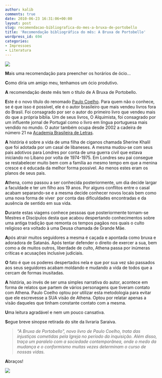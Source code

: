 ```yaml
---
author: kalib
comments: true
date: 2010-06-23 16:31:06+00:00
layout: post
slug: recomendacao-bibliografica-do-mes-a-bruxa-de-portobello
title: 'Recomendação bibliográfica do mês: A Bruxa de Portobello'
wordpress_id: 694
categories:
- Impressoes
- Literatura
---
```


[![](http://marcelocavalcante.net/portal/imgs/bruxaportobello.jpg)](http://marcelocavalcante.net/portal/imgs/bruxaportobello.jpg)


**M**ais uma recomendação para preencher os horários de ócio...

**C**omo diria um amigo meu, tenhamos um ócio produtivo.

**A** recomendação deste mês tem o título de A Bruxa de Portobello.

**E**ste é o novo título do renomado [Paulo Coelho](http://pt.wikipedia.org/wiki/Paulo_Coelho). Para quem não o conhece, se é que isso é possível, ele é o autor brasileiro que mais vendeu livros fora do Brasil. Foi consagrado por ser o autor do primeiro livro que vendeu mais do que a própria bíblia. Um de seus livros, O Alquimista, foi consagrado por um influente jornal de Portugal como o livro em língua portuguesa mais vendido no mundo. O autor também ocupa desde 2002 a cadeira de número 21 na [Academia Brasileira de Letras](http://pt.wikipedia.org/wiki/Academia_Brasileira_de_Letras).

**A** história é sobre a vida de uma filha de ciganos chamada Sherine Khalil que foi adotada por um casal de libaneses. A mesma mudou-se com seus pais adotivos para Londres por conta de uma guerra civil que estava iniciando no Líbano por volta de 1974-1975. Em Londres seu pai consegue se restabelecer muito bem com a família ao mesmo tempo em que a menina cresce e é educada da melhor forma possível. Ao menos estes eram os planos de seus pais.

**A**thena, como passou a ser conhecida posteriormente, um dia decide largar a faculdade e ter um filho aos 19 anos. Por alguns conflitos entre o casal acabam separando-se e a mesma decide conhecer novos locais bem como uma nova forma de viver  por conta das dificuldades encontradas e da ausência de sentido em sua vida.

**D**urante estas viagens conhece pessoas que posteriormente tornam-se Mestres e Discípulos desta que acabou despertando conhecimentos sobre uma antiga tradição que remonta os tempos pagãos nos quais o culto religioso era voltado à uma Deusa chamada de Grande Mãe.

**A**pós atrair muitos seguidores a mesma é caçada e apontada como bruxa e adoradora de Satanás. Após tentar defender o direito de exercer a sua, bem como a de muitos outros, liberdade de culto, Athena passa por inúmeras críticas e acusações inclusive judiciais.

**O** fato é que os poderes despertados nela e que por sua vez são passados aos seus seguidores acabam moldando e mudando a vida de todos que a cercam de formas inusitadas.

**A** história, ao invés de ser uma simples narrativa do autor, acontece em forma de relatos que partem de vários personagens que tiveram contato com Athena. Paulo Coelho optou por utilizar esta metodologia para evitar que ele escrevesse a SUA visão de Athena. Optou por relatar apenas a visão daqueles que tinham constante contato com a mesma.

**U**ma leitura agradável e nem um pouco cansativa.

**S**egue breve sinopse retirada do site da livraria Saraiva.


> _"A Bruxa de Portobello", novo livro de Paulo Coelho, trata das injustiças cometidas pela Igreja no período da inquisição. Além disso, traça um paralelo com a sociedade contemporânea, onde o medo da mudança e o conformismo muitas vezes determinam o curso de nossas vidas._


**A**braços!


![](http://www.marcelocavalcante.net/portal/imgs/userbar.gif)

